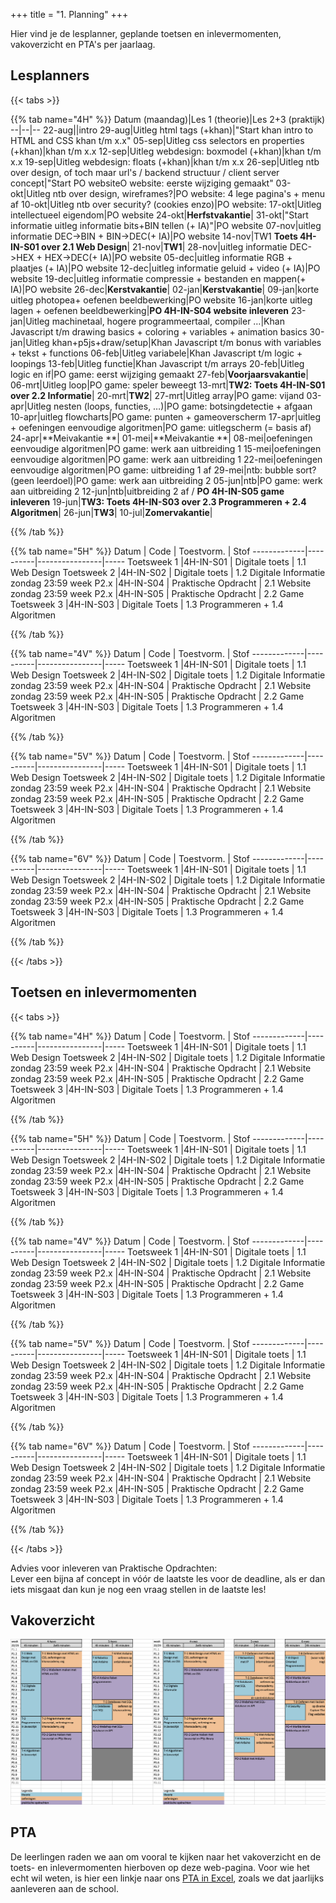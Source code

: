 +++
title = "1. Planning"
+++

Hier vind je de lesplanner, geplande toetsen en inlevermomenten, vakoverzicht en PTA's per jaarlaag.

<!--more-->


## Lesplanners

<!-- 
Tip voor het actualiseren van de lesplanners:
Edit het bronbestand in Excel (zie Emmauscollege gdrive/informatica/overzichten/lesplanners)
Bewaar (kopie) als .txt met tabs als scheidingsteken
Vervang tab door | (kan in texteditor)
Knip en plak het resultaat hieronder
-->

{{< tabs >}}

{{% tab name="4H" %}}
Datum (maandag)|Les 1 (theorie)|Les 2+3 (praktijk)
--|--|--
22-aug||intro
29-aug|Uitleg html tags (+khan)|"Start khan intro to HTML and CSS khan t/m x.x"
05-sep|Uitleg css selectors en properties (+khan)|khan t/m x.x
12-sep|Uitleg webdesign: boxmodel (+khan)|khan t/m x.x
19-sep|Uitleg webdesign: floats (+khan)|khan t/m x.x
26-sep|Uitleg ntb over design, of toch maar url's / backend structuur / client server concept|"Start PO websiteO website: eerste wijziging gemaakt"
03-okt|Uitleg ntb over design, wireframes?|PO website: 4 lege pagina's + menu af
10-okt|Uitleg ntb over security? (cookies enzo)|PO website:
17-okt|Uitleg intellectueel eigendom|PO website
24-okt|**Herfstvakantie**|
31-okt|"Start informatie
uitleg informatie bits+BIN tellen (+ IA)"|PO website
07-nov|uitleg informatie DEC->BIN + BIN->DEC(+ IA)|PO website
14-nov|TW1 **Toets 4H-IN-S01 over 2.1 Web Design**|
21-nov|**TW1**|
28-nov|uitleg informatie DEC->HEX + HEX->DEC(+ IA)|PO website
05-dec|uitleg informatie RGB + plaatjes (+ IA)|PO website
12-dec|uitleg informatie geluid + video (+ IA)|PO website
19-dec|uitleg informatie compressie + bestanden en mappen(+ IA)|PO website
26-dec|**Kerstvakantie**|
02-jan|**Kerstvakantie**|
09-jan|korte uitleg photopea+ oefenen beeldbewerking|PO website
16-jan|korte uitleg lagen + oefenen beeldbewerking|**PO 4H-IN-S04 website inleveren**
23-jan|Uitleg machinetaal, hogere programmeertaal, compiler …|Khan Javascript t/m drawing basics + coloring + variables + animation basics
30-jan|Uitleg khan+p5js+draw/setup|Khan Javascript t/m bonus with variables + tekst + functions
06-feb|Uitleg variabele|Khan Javascript t/m logic + loopings
13-feb|Uitleg functie|Khan Javascript t/m arrays
20-feb|Uitleg logic en if|PO game: eerst wijziging gemaakt
27-feb|**Voorjaarsvakantie**|
06-mrt|Uitleg loop|PO game: speler beweegt
13-mrt|**TW2: Toets 4H-IN-S01 over 2.2 Informatie**|
20-mrt|**TW2**|
27-mrt|Uitleg array|PO game: vijand
03-apr|Uitleg nesten (loops, functies, …)|PO game: botsingdetectie + afgaan
10-apr|uitleg flowcharts|PO game: punten + gameoverscherm
17-apr|uitleg + oefeningen eenvoudige algoritmen|PO game: uitlegscherm (= basis af)
24-apr|**Meivakantie **|
01-mei|**Meivakantie **|
08-mei|oefeningen eenvoudige algoritmen|PO game: werk aan uitbreiding 1
15-mei|oefeningen eenvoudige algoritmen|PO game: werk aan uitbreiding 1
22-mei|oefeningen eenvoudige algoritmen|PO game: uitbreiding 1 af
29-mei|ntb: bubble sort? (geen leerdoel)|PO game: werk aan uitbreiding 2
05-jun|ntb|PO game: werk aan uitbreiding 2
12-jun|ntb|uitbreiding 2 af / **PO 4H-IN-S05 game inleveren**
19-jun|**TW3: Toets 4H-IN-S03 over 2.3 Programmeren + 2.4 Algoritmen**|
26-jun|**TW3**|
10-jul|**Zomervakantie**|

{{% /tab %}}

{{% tab name="5H" %}}
Datum        | Code     | Toestvorm.     | Stof
-------------|----------|----------------|-----
 Toetsweek 1 |4H-IN-S01 | Digitale toets | 1.1 Web Design 
 Toetsweek 2 |4H-IN-S02 | Digitale toets | 1.2 Digitale Informatie 
zondag 23:59 week P2.x |4H-IN-S04 | Praktische Opdracht | 2.1 Website
zondag 23:59 week P2.x |4H-IN-S05 | Praktische Opdracht | 2.2 Game
 Toetsweek 3 |4H-IN-S03 | Digitale Toets | 1.3 Programmeren + 1.4 Algoritmen 
      
{{% /tab %}}

{{% tab name="4V" %}}
Datum        | Code     | Toestvorm.     | Stof
-------------|----------|----------------|-----
 Toetsweek 1 |4H-IN-S01 | Digitale toets | 1.1 Web Design 
 Toetsweek 2 |4H-IN-S02 | Digitale toets | 1.2 Digitale Informatie 
zondag 23:59 week P2.x |4H-IN-S04 | Praktische Opdracht | 2.1 Website
zondag 23:59 week P2.x |4H-IN-S05 | Praktische Opdracht | 2.2 Game
 Toetsweek 3 |4H-IN-S03 | Digitale Toets | 1.3 Programmeren + 1.4 Algoritmen 

{{% /tab %}}

{{% tab name="5V" %}}
Datum        | Code     | Toestvorm.     | Stof
-------------|----------|----------------|-----
 Toetsweek 1 |4H-IN-S01 | Digitale toets | 1.1 Web Design 
 Toetsweek 2 |4H-IN-S02 | Digitale toets | 1.2 Digitale Informatie 
zondag 23:59 week P2.x |4H-IN-S04 | Praktische Opdracht | 2.1 Website
zondag 23:59 week P2.x |4H-IN-S05 | Praktische Opdracht | 2.2 Game
 Toetsweek 3 |4H-IN-S03 | Digitale Toets | 1.3 Programmeren + 1.4 Algoritmen     

{{% /tab %}}

{{% tab name="6V" %}}
Datum        | Code     | Toestvorm.     | Stof
-------------|----------|----------------|-----
 Toetsweek 1 |4H-IN-S01 | Digitale toets | 1.1 Web Design 
 Toetsweek 2 |4H-IN-S02 | Digitale toets | 1.2 Digitale Informatie 
zondag 23:59 week P2.x |4H-IN-S04 | Praktische Opdracht | 2.1 Website
zondag 23:59 week P2.x |4H-IN-S05 | Praktische Opdracht | 2.2 Game
 Toetsweek 3 |4H-IN-S03 | Digitale Toets | 1.3 Programmeren + 1.4 Algoritmen 
     
{{% /tab %}}

{{< /tabs >}}

## Toetsen en inlevermomenten
{{< tabs >}}

{{% tab name="4H" %}}
Datum        | Code     | Toestvorm.     | Stof
-------------|----------|----------------|-----
 Toetsweek 1 |4H-IN-S01 | Digitale toets | 1.1 Web Design 
 Toetsweek 2 |4H-IN-S02 | Digitale toets | 1.2 Digitale Informatie 
zondag 23:59 week P2.x |4H-IN-S04 | Praktische Opdracht | 2.1 Website
zondag 23:59 week P2.x |4H-IN-S05 | Praktische Opdracht | 2.2 Game
 Toetsweek 3 |4H-IN-S03 | Digitale Toets | 1.3 Programmeren + 1.4 Algoritmen   

{{% /tab %}}

{{% tab name="5H" %}}
Datum        | Code     | Toestvorm.     | Stof
-------------|----------|----------------|-----
 Toetsweek 1 |4H-IN-S01 | Digitale toets | 1.1 Web Design 
 Toetsweek 2 |4H-IN-S02 | Digitale toets | 1.2 Digitale Informatie 
zondag 23:59 week P2.x |4H-IN-S04 | Praktische Opdracht | 2.1 Website
zondag 23:59 week P2.x |4H-IN-S05 | Praktische Opdracht | 2.2 Game
 Toetsweek 3 |4H-IN-S03 | Digitale Toets | 1.3 Programmeren + 1.4 Algoritmen 
      
{{% /tab %}}

{{% tab name="4V" %}}
Datum        | Code     | Toestvorm.     | Stof
-------------|----------|----------------|-----
 Toetsweek 1 |4H-IN-S01 | Digitale toets | 1.1 Web Design 
 Toetsweek 2 |4H-IN-S02 | Digitale toets | 1.2 Digitale Informatie 
zondag 23:59 week P2.x |4H-IN-S04 | Praktische Opdracht | 2.1 Website
zondag 23:59 week P2.x |4H-IN-S05 | Praktische Opdracht | 2.2 Game
 Toetsweek 3 |4H-IN-S03 | Digitale Toets | 1.3 Programmeren + 1.4 Algoritmen 

{{% /tab %}}

{{% tab name="5V" %}}
Datum        | Code     | Toestvorm.     | Stof
-------------|----------|----------------|-----
 Toetsweek 1 |4H-IN-S01 | Digitale toets | 1.1 Web Design 
 Toetsweek 2 |4H-IN-S02 | Digitale toets | 1.2 Digitale Informatie 
zondag 23:59 week P2.x |4H-IN-S04 | Praktische Opdracht | 2.1 Website
zondag 23:59 week P2.x |4H-IN-S05 | Praktische Opdracht | 2.2 Game
 Toetsweek 3 |4H-IN-S03 | Digitale Toets | 1.3 Programmeren + 1.4 Algoritmen     

{{% /tab %}}

{{% tab name="6V" %}}
Datum        | Code     | Toestvorm.     | Stof
-------------|----------|----------------|-----
 Toetsweek 1 |4H-IN-S01 | Digitale toets | 1.1 Web Design 
 Toetsweek 2 |4H-IN-S02 | Digitale toets | 1.2 Digitale Informatie 
zondag 23:59 week P2.x |4H-IN-S04 | Praktische Opdracht | 2.1 Website
zondag 23:59 week P2.x |4H-IN-S05 | Praktische Opdracht | 2.2 Game
 Toetsweek 3 |4H-IN-S03 | Digitale Toets | 1.3 Programmeren + 1.4 Algoritmen 
     
{{% /tab %}}

{{< /tabs >}}

Advies voor inleveren van Praktische Opdrachten:<br>
Lever een bijna af concept in vóór de laatste les voor de deadline, als er dan iets misgaat dan kun je nog een vraag stellen in de laatste les!

## Vakoverzicht

![vakoverzicht havo](./vakoverzicht.png)     

## PTA

De leerlingen raden we aan om vooral te kijken naar het vakoverzicht en de toets- en inlevermomenten hierboven op deze web-pagina. Voor wie het echt wil weten, is hier een linkje naar ons [PTA in Excel](./PTA.xlsx), zoals we dat jaarlijks aanleveren aan de school.